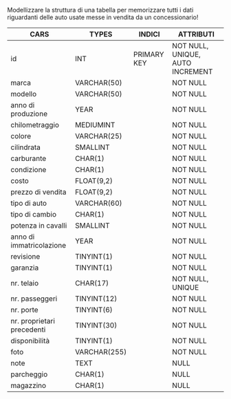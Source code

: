Modellizzare la struttura di una tabella per memorizzare tutti i dati riguardanti delle auto usate messe in vendita da un concessionario!

| CARS                       | TYPES        | INDICI      | ATTRIBUTI                        |
| -------------------------- | ------------ | ----------- | -------------------------------- |
| id                         | INT          | PRIMARY KEY | NOT NULL, UNIQUE, AUTO INCREMENT |
| marca                      | VARCHAR(50)  |             | NOT NULL                         |
| modello                    | VARCHAR(50)  |             | NOT NULL                         |
| anno di produzione         | YEAR         |             | NOT NULL                         |
| chilometraggio             | MEDIUMINT    |             | NOT NULL                         |
| colore                     | VARCHAR(25)  |             | NOT NULL                         |
| cilindrata                 | SMALLINT     |             | NOT NULL                         |
| carburante                 | CHAR(1)      |             | NOT NULL                         |
| condizione                 | CHAR(1)      |             | NOT NULL                         |
| costo                      | FLOAT(9,2)   |             | NOT NULL                         |
| prezzo di vendita          | FLOAT(9,2)   |             | NOT NULL                         |
| tipo di auto               | VARCHAR(60)  |             | NOT NULL                         |
| tipo di cambio             | CHAR(1)      |             | NOT NULL                         |
| potenza in cavalli         | SMALLINT     |             | NOT NULL                         |
| anno di immatricolazione   | YEAR         |             | NOT NULL                         |
| revisione                  | TINYINT(1)   |             | NOT NULL                         |
| garanzia                   | TINYINT(1)   |             | NOT NULL                         |
| nr. telaio                 | CHAR(17)     |             | NOT NULL, UNIQUE                 |
| nr. passeggeri             | TINYINT(12)  |             | NOT NULL                         |
| nr. porte                  | TINYINT(6)   |             | NOT NULL                         |
| nr. proprietari precedenti | TINYINT(30)  |             | NOT NULL                         |
| disponibilità              | TINYINT(1)   |             | NOT NULL                         |
| foto                       | VARCHAR(255) |             | NOT NULL                         |
| note                       | TEXT         |             | NULL                             |
| parcheggio                 | CHAR(1)      |             | NULL                             |
| magazzino                  | CHAR(1)      |             | NULL                             |

